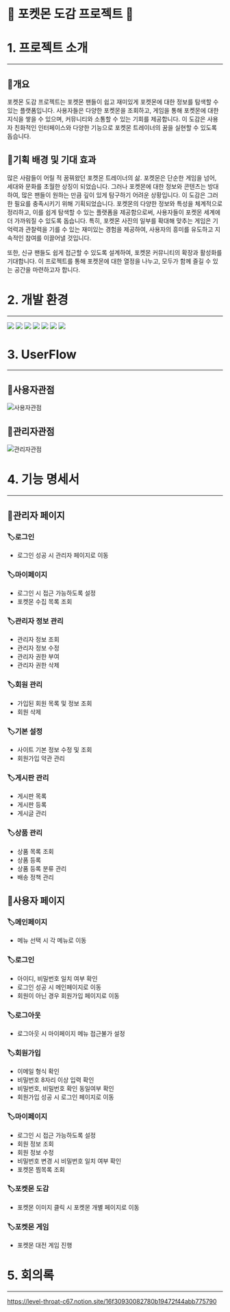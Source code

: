 # 🐝 포켓몬 도감 프로젝트 🐝


# 1. 프로젝트 소개

---

## 🚩개요

포켓몬 도감 프로젝트는 포켓몬 팬들이 쉽고 재미있게 포켓몬에 대한 정보를 탐색할 수 있는 플랫폼입니다. 사용자들은 다양한 포켓몬을 조회하고, 게임을 통해 포켓몬에 대한 지식을 쌓을 수 있으며, 커뮤니티와 소통할 수 있는 기회를 제공합니다. 이 도감은 사용자 친화적인 인터페이스와 다양한 기능으로 포켓몬 트레이너의 꿈을 실현할 수 있도록 돕습니다.

## 🚩기획 배경 및 기대 효과

많은 사람들이 어릴 적 꿈꿔왔던 포켓몬 트레이너의 삶. 포켓몬은 단순한 게임을 넘어, 세대와 문화를 초월한 상징이 되었습니다. 그러나 포켓몬에 대한 정보와 콘텐츠는 방대하여, 많은 팬들이 원하는 만큼 깊이 있게 탐구하기 어려운 상황입니다. 이 도감은 그러한 필요를 충족시키기 위해 기획되었습니다. 포켓몬의 다양한 정보와 특성을 체계적으로 정리하고, 이를 쉽게 탐색할 수 있는 플랫폼을 제공함으로써, 사용자들이 포켓몬 세계에 더 가까워질 수 있도록 돕습니다. 특히, 포켓몬 사진의 일부를 확대해 맞추는 게임은 기억력과 관찰력을 기를 수 있는 재미있는 경험을 제공하여, 사용자의 흥미를 유도하고 지속적인 참여를 이끌어낼 것입니다.

또한, 신규 팬들도 쉽게 접근할 수 있도록 설계하여, 포켓몬 커뮤니티의 확장과 활성화를 기대합니다. 이 프로젝트를 통해 포켓몬에 대한 열정을 나누고, 모두가 함께 즐길 수 있는 공간을 마련하고자 합니다. 

# 2. 개발 환경

---



<img src="https://img.shields.io/badge/docker-%230db7ed.svg?style=for-the-badge&logo=docker&logoColor=white"> 
<img src="https://img.shields.io/badge/springboot-6DB33F?style=for-the-badge&logo=springboot&logoColor=white">
<img src="https://img.shields.io/badge/Thymeleaf-005F0F?style=for-the-badge&logo=Thymeleaf&logoColor=white">
<img src="https://img.shields.io/badge/redis-%23DD0031.svg?style=for-the-badge&logo=redis&logoColor=white">
<img src="https://img.shields.io/badge/AWS-%23FF9900.svg?style=for-the-badge&logo=amazon-aws&logoColor=white">
<img src="https://img.shields.io/badge/Oracle-F80000?style=for-the-badge&logo=oracle&logoColor=white">
<img src="https://img.shields.io/badge/IntelliJIDEA-000000.svg?style=for-the-badge&logo=intellij-idea&logoColor=white">



# 3. UserFlow

---

## 🚩사용자관점
![사용자관점](https://github.com/user-attachments/assets/8656635c-8a8b-4f60-b149-b5d39514a580)


## 🚩관리자관점
![관리자관점](https://github.com/user-attachments/assets/629b723a-8905-4894-bb97-93e33ca03241)



# 4. 기능 명세서

---

## 🚩관리자 페이지

### 🏷️로그인

- 로그인 성공 시 관리자 페이지로 이동

### 🏷️마이페이지

- 로그인 시 접근 가능하도록 설정
- 포켓몬 수집 목록 조회

### 🏷️관리자 정보 관리

- 관리자 정보 조회
- 관리자 정보 수정
- 관리자 권한 부여
- 관리자 권한 삭제

### 🏷️회원 관리

- 가입된 회원 목록 및 정보 조회
- 회원 삭제

### 🏷️기본 설정

- 사이트 기본 정보 수정 및 조회
- 회원가입 약관 관리

### 🏷️게시판 관리

- 게시판 목록
- 게시판 등록
- 게시글 관리

### 🏷️상품 관리

- 상품 목록 조회
- 상품 등록
- 상품 등록 분류 관리
- 배송 정책 관리



## 🚩사용자 페이지

### 🏷️메인페이지

- 메뉴 선택 시 각 메뉴로 이동

### 🏷️로그인

- 아이디, 비밀번호 일치 여부 확인
- 로그인 성공 시 메인페이지로 이동
- 회원이 아닌 경우 회원가입 페이지로 이동

### 🏷️로그아웃

- 로그아웃 시 마이페이지 메뉴 접근불가 설정

### 🏷️회원가입

- 이메일 형식 확인
- 비밀번호 8자리 이상 입력 확인
- 비밀번호, 비밀번호 확인 동일여부 확인
- 회원가입 성공 시 로그인 페이지로 이동

### 🏷️마이페이지

- 로그인 시 접근 가능하도록 설정
- 회원 정보 조회
- 회원 정보 수정
- 비밀번호 변경 시 비밀번호 일치 여부 확인
- 포켓몬 찜목록 조회

### 🏷️포켓몬 도감

- 포켓몬 이미지 클릭 시 포켓몬 개별 페이지로 이동

### 🏷️포켓몬 게임

- 포켓몬 대전 게임 진행
  


# 5. 회의록
---
https://level-throat-c67.notion.site/16f30930082780b19472f44abb775790

